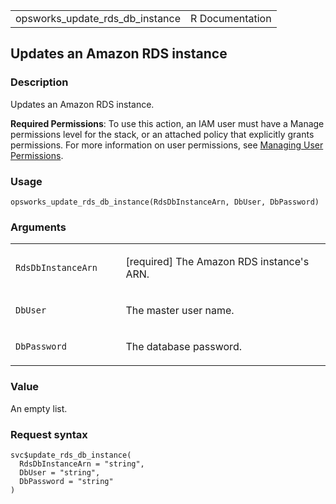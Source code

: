 <table style="width: 100%;">
<tbody>
<tr class="odd">
<td>opsworks_update_rds_db_instance</td>
<td style="text-align: right;">R Documentation</td>
</tr>
</tbody>
</table>

## Updates an Amazon RDS instance

### Description

Updates an Amazon RDS instance.

**Required Permissions**: To use this action, an IAM user must have a
Manage permissions level for the stack, or an attached policy that
explicitly grants permissions. For more information on user permissions,
see [Managing User
Permissions](https://docs.aws.amazon.com/opsworks/latest/userguide/opsworks-security-users.html).

### Usage

    opsworks_update_rds_db_instance(RdsDbInstanceArn, DbUser, DbPassword)

### Arguments

<table>
<colgroup>
<col style="width: 35%" />
<col style="width: 65%" />
</colgroup>
<tbody>
<tr class="odd">
<td><code
id="opsworks_update_rds_db_instance_:_RdsDbInstanceArn">RdsDbInstanceArn</code></td>
<td><p>[required] The Amazon RDS instance's ARN.</p></td>
</tr>
<tr class="even">
<td><code
id="opsworks_update_rds_db_instance_:_DbUser">DbUser</code></td>
<td><p>The master user name.</p></td>
</tr>
<tr class="odd">
<td><code
id="opsworks_update_rds_db_instance_:_DbPassword">DbPassword</code></td>
<td><p>The database password.</p></td>
</tr>
</tbody>
</table>

### Value

An empty list.

### Request syntax

    svc$update_rds_db_instance(
      RdsDbInstanceArn = "string",
      DbUser = "string",
      DbPassword = "string"
    )
